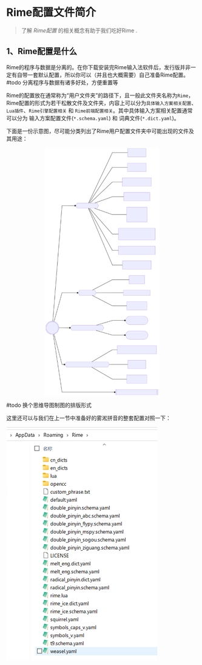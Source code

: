 # Rime配置文件简介

> 了解 *Rime配置*  的相关概念有助于我们吃好Rime .


## 1、Rime配置是什么

Rime的程序与数据是分离的。在你下载安装完Rime输入法软件后，发行版并非一定有自带一套默认配置，所以你可以（并且也大概需要）自己准备Rime配置。#todo 分离程序与数据有诸多好处，方便重置等

Rime的配置放在通常称为“用户文件夹”的路径下，且一般此文件夹名称为`Rime`，Rime配置的形式为若干松散文件及文件夹，内容上可以分为`具体输入方案相关配置`、`Lua插件`、`Rime引擎配置相关` 和 `Rime前端配置相关`。其中具体输入方案相关配置通常可以分为 输入方案配置文件(`*.schema.yaml`) 和 词典文件(`*.dict.yaml`)。

下面是一份示意图，尽可能分类列出了Rime用户配置文件夹中可能出现的文件及其用途：

<img src="./01-03_Rime配置文件简介_Rime配置文件的可能构成.svg" style="width: 60%; display: block; margin: 0 auto;"/>

#todo 换个思维导图制图的排版形式



这里还可以与我们在上一节中准备好的雾淞拼音的整套配置对照一下：

![](attachments/01-02_安装与使用Rime_解压并置入雾淞拼音的整套配置.png)









